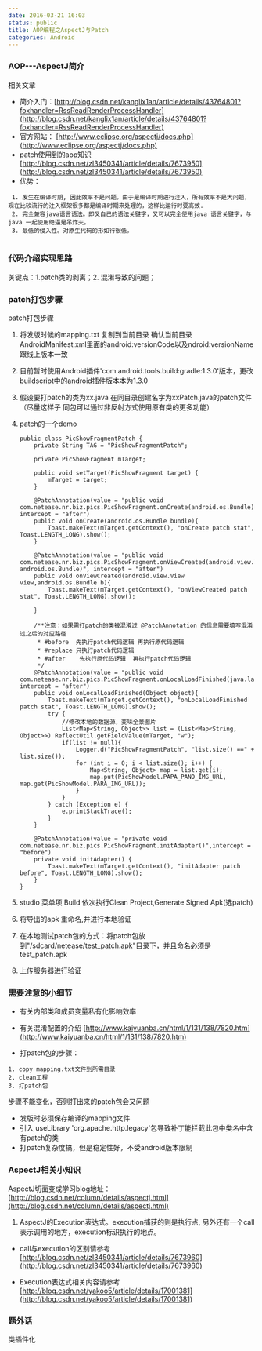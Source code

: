```yaml
---
date: 2016-03-21 16:03
status: public
title: AOP编程之AspectJ与Patch
categories: Android
---
```


### AOP---AspectJ简介
相关文章
- 简介入门：[http://blog.csdn.net/kanglix1an/article/details/43764801?foxhandler=RssReadRenderProcessHandler](http://blog.csdn.net/kanglix1an/article/details/43764801?foxhandler=RssReadRenderProcessHandler)
- 官方网站：
[http://www.eclipse.org/aspectj/docs.php](http://www.eclipse.org/aspectj/docs.php)
- patch使用到的aop知识
[http://blog.csdn.net/zl3450341/article/details/7673950](http://blog.csdn.net/zl3450341/article/details/7673950)
- 优势：

```
 1. 发生在编译时期, 因此效率不是问题。由于是编译时期进行注入，所有效率不是大问题，现在比较流行的注入框架很多都是编译时期来处理的，这样比运行时要高效.
 2. 完全兼容java语言语法。即又自己的语法关键字，又可以完全使用java 语言关键字，与java 一起使用绝逼是吊炸天。
 3. 最低的侵入性。对原生代码的形如行很低。
 
```

### 代码介绍实现思路
关键点：1.patch类的剥离；2. 混淆导致的问题；


### patch打包步骤
patch打包步骤
1. 将发版时候的mapping.txt 复制到当前目录
确认当前目录AndroidManifest.xml里面的android:versionCode以及ndroid:versionName跟线上版本一致
2. 目前暂时使用Android插件'com.android.tools.build:gradle:1.3.0'版本，更改buildscript中的android插件版本本为1.3.0
3. 假设要打patch的类为xx.java 在同目录创建名字为xxPatch.java的patch文件（尽量这样子 同包可以通过非反射方式使用原有类的更多功能）
4. patch的一个demo

    ```
    public class PicShowFragmentPatch {
        private String TAG = "PicShowFragmentPatch";
    
        private PicShowFragment mTarget;
    
        public void setTarget(PicShowFragment target) {
            mTarget = target;
        }
    
        @PatchAnnotation(value = "public void com.netease.nr.biz.pics.PicShowFragment.onCreate(android.os.Bundle)", intercept = "after")
        public void onCreate(android.os.Bundle bundle){
            Toast.makeText(mTarget.getContext(), "onCreate patch stat", Toast.LENGTH_LONG).show();
        }
    
        @PatchAnnotation(value = "public void com.netease.nr.biz.pics.PicShowFragment.onViewCreated(android.view.View, android.os.Bundle)", intercept = "after")
        public void onViewCreated(android.view.View view,android.os.Bundle b){
            Toast.makeText(mTarget.getContext(), "onViewCreated patch stat", Toast.LENGTH_LONG).show();
    
        }
    
        /**注意：如果需打patch的类被混淆过 @PatchAnnotation 的信息需要填写混淆过之后的对应路径
         * #before  先执行patch代码逻辑 再执行原代码逻辑
         * #replace 只执行patch代码逻辑
         * #after	 先执行原代码逻辑  再执行patch代码逻辑 
         */
        @PatchAnnotation(value = "public void com.netease.nr.biz.pics.PicShowFragment.onLocalLoadFinished(java.lang.Object)", intercept = "after")
        public void onLocalLoadFinished(Object object){
            Toast.makeText(mTarget.getContext(), "onLocalLoadFinished patch stat", Toast.LENGTH_LONG).show();
            try {
                //修改本地的数据源，变味全景图片
                List<Map<String, Object>> list = (List<Map<String, Object>>) ReflectUtil.getFieldValue(mTarget, "w");
                if(list != null){
                    Logger.d("PicShowFragmentPatch", "list.size() ==" + list.size());
                    for (int i = 0; i < list.size(); i++) {
                        Map<String, Object> map = list.get(i);
                        map.put(PicShowModel.PAPA_PANO_IMG_URL, map.get(PicShowModel.PARA_IMG_URL));
                    }
                }
            } catch (Exception e) {
                e.printStackTrace();
            }
        }
    
        @PatchAnnotation(value = "private void com.netease.nr.biz.pics.PicShowFragment.initAdapter()",intercept = "before")
        private void initAdapter() {
            Toast.makeText(mTarget.getContext(), "initAdapter patch before", Toast.LENGTH_LONG).show();
        }
    }   
    ```
5. studio 菜单项 Build 依次执行Clean Project,Generate Signed Apk(选patch)
6. 将导出的apk 重命名,并进行本地验证
7. 在本地测试patch包的方式：将patch包放到"/sdcard/netease/test_patch.apk"目录下，并且命名必须是test_patch.apk
8. 上传服务器进行验证

### 需要注意的小细节
- 有关内部类和成员变量私有化影响效率
- 有关混淆配置的介绍 [http://www.kaiyuanba.cn/html/1/131/138/7820.htm](http://www.kaiyuanba.cn/html/1/131/138/7820.htm)

- 打patch包的步骤：
```
1. copy mapping.txt文件到所需目录
2. clean工程
3. 打patch包
```
步骤不能变化，否则打出来的patch包会又问题

- 发版时必须保存编译的mapping文件
- 引入    useLibrary 'org.apache.http.legacy'包导致补丁能拦截此包中类名中含有patch的类
- 打patch复杂度搞，但是稳定性好，不受android版本限制

### AspectJ相关小知识
AspectJ切面变成学习blog地址：
[http://blog.csdn.net/column/details/aspectj.html](http://blog.csdn.net/column/details/aspectj.html)
1. AspectJ的Execution表达式。execution捕获的则是执行点,
另外还有一个call表示调用的地方，execution标识执行的地点。
- call与execution的区别请参考[http://blog.csdn.net/zl3450341/article/details/7673960](http://blog.csdn.net/zl3450341/article/details/7673960)

- Execution表达式相关内容请参考[http://blog.csdn.net/yakoo5/article/details/17001381](http://blog.csdn.net/yakoo5/article/details/17001381)

### 题外话
类插件化